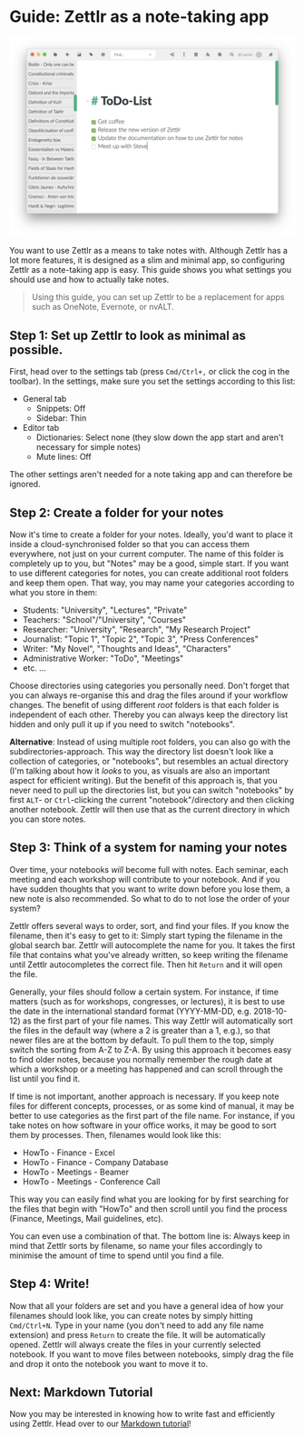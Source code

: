 # Guide: Zettlr as a note-taking app

![Zettlr as a Note-Taking app](../img/zettlr_notes.png)

You want to use Zettlr as a means to take notes with. Although Zettlr has a lot more features, it is designed as a slim and minimal app, so configuring Zettlr as a note-taking app is easy. This guide shows you what settings you should use and how to actually take notes.

> Using this guide, you can set up Zettlr to be a replacement for apps such as OneNote, Evernote, or nvALT.

## Step 1: Set up Zettlr to look as minimal as possible.

First, head over to the settings tab (press `Cmd/Ctrl+,` or click the cog in the toolbar). In the settings, make sure you set the settings according to this list:

- General tab
    - Snippets: Off
    - Sidebar: Thin
- Editor tab
    - Dictionaries: Select none (they slow down the app start and aren't necessary for simple notes)
    - Mute lines: Off

The other settings aren't needed for a note taking app and can therefore be ignored.

## Step 2: Create a folder for your notes

Now it's time to create a folder for your notes. Ideally, you'd want to place it inside a cloud-synchronised folder so that you can access them everywhere, not just on your current computer. The name of this folder is completely up to you, but "Notes" may be a good, simple start. If you want to use different categories for notes, you can create additional root folders and keep them open. That way, you may name your categories according to what you store in them:

- Students: "University", "Lectures", "Private"
- Teachers: "School"/"University", "Courses"
- Researcher: "University", "Research", "My Research Project"
- Journalist: "Topic 1", "Topic 2", "Topic 3", "Press Conferences"
- Writer: "My Novel", "Thoughts and Ideas", "Characters"
- Administrative Worker: "ToDo", "Meetings"
- etc. …

Choose directories using categories you personally need. Don't forget that you can always re-organise this and drag the files around if your workflow changes. The benefit of using different _root_ folders is that each folder is independent of each other. Thereby you can always keep the directory list hidden and only pull it up if you need to switch "notebooks".

**Alternative**: Instead of using multiple root folders, you can also go with the subdirectories-approach. This way the directory list doesn't look like a collection of categories, or "notebooks", but resembles an actual directory (I'm talking about how it _looks_ to you, as visuals are also an important aspect for efficient writing). But the benefit of this approach is, that you never need to pull up the directories list, but you can switch "notebooks" by first `ALT`- or `Ctrl`-clicking the current "notebook"/directory and then clicking another notebook. Zettlr will then use that as the current directory in which you can store notes.

## Step 3: Think of a system for naming your notes

Over time, your notebooks _will_ become full with notes. Each seminar, each meeting and each workshop will contribute to your notebook. And if you have sudden thoughts that you want to write down before you lose them, a new note is also recommended. So what to do to not lose the order of your system?

Zettlr offers several ways to order, sort, and find your files. If you know the filename, then it's easy to get to it: Simply start typing the filename in the global search bar. Zettlr will autocomplete the name for you. It takes the first file that contains what you've already written, so keep writing the filename until Zettlr autocompletes the correct file. Then hit `Return` and it will open the file.

Generally, your files should follow a certain system. For instance, if time matters (such as for workshops, congresses, or lectures), it is best to use the date in the international standard format (YYYY-MM-DD, e.g. 2018-10-12) as the first part of your file names. This way Zettlr will automatically sort the files in the default way (where a 2 is greater than a 1, e.g.), so that newer files are at the bottom by default. To pull them to the top, simply switch the sorting from A-Z to Z-A. By using this approach it becomes easy to find older notes, because you normally remember the rough date at which a workshop or a meeting has happened and can scroll through the list until you find it.

If time is not important, another approach is necessary. If you keep note files for different concepts, processes, or as some kind of manual, it may be better to use categories as the first part of the file name. For instance, if you take notes on how software in your office works, it may be good to sort them by processes. Then, filenames would look like this:

- HowTo - Finance - Excel
- HowTo - Finance - Company Database
- HowTo - Meetings - Beamer
- HowTo - Meetings - Conference Call

This way you can easily find what you are looking for by first searching for the files that begin with "HowTo" and then scroll until you find the process (Finance, Meetings, Mail guidelines, etc).

You can even use a combination of that. The bottom line is: Always keep in mind that Zettlr sorts by filename, so name your files accordingly to minimise the amount of time to spend until you find a file.

## Step 4: Write!

Now that all your folders are set and you have a general idea of how your filenames should look like, you can create notes by simply hitting `Cmd/Ctrl+N`. Type in your name (you don't need to add any file name extension) and press `Return` to create the file. It will be automatically opened. Zettlr will always create the files in your currently selected notebook. If you want to move files between notebooks, simply drag the file and drop it onto the notebook you want to move it to.

## Next: Markdown Tutorial

Now you may be interested in knowing how to write fast and efficiently using Zettlr. Head over to our [Markdown tutorial](../reference/markdown-basics.md)!
